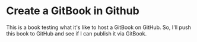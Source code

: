 # Create a GitBook in Github

This is a book testing what it's like to host a GitBook on GitHub. So, I'll push this book to GitHub and see if I can publish it via GitBook.


